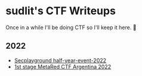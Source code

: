 # sudlit's CTF Writeups

Once in a while I'll be doing CTF so I'll keep it here. 🐅

## 2022
* [Secplayground half-year-event-2022](secplayground-event)
* [1st stage MetaRed CTF Argentina 2022](1st+stage+MetaRed+CTF+Argentina+2022)
